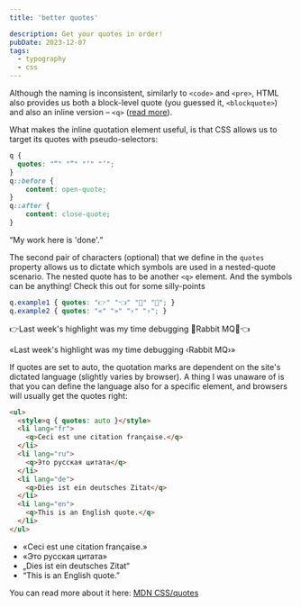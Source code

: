 ```yaml
---
title: 'better quotes'

description: Get your quotes in order!
pubDate: 2023-12-07
tags:
  - typography
  - css
---
```


Although the naming is inconsistent, similarly to `<code>` and `<pre>`, HTML also provides us both a block-level quote (you guessed it, `<blockquote>`) and also an inline version – `<q>` ([read more](https://developer.mozilla.org/en-US/docs/Web/HTML/Element/q)).

What makes the inline quotation element useful, is that CSS allows us to target its quotes with pseudo-selectors:

```css
q {
  quotes: "“" "”" "‘" "’";
}
q::before {
    content: open-quote;
}
q::after {
    content: close-quote;
}
```

<q>My work here is 'done'.</q>

The second pair of characters (optional) that we define in the `quotes` property allows us to dictate which symbols are used in a nested-quote scenario. The nested quote has to be another `<q>` element.
And the symbols can be anything! Check this out for some silly-points

```css
q.example1 { quotes: "👉" "👈" "🥕" "🥕"; }
q.example2 { quotes: "«" "»" "‹" "›"; }
```

<div>
  <style>
  q.example1 { quotes: "👉" "👈" "🥕" "🥕"; }
  q.example2 { quotes: "«" "»" "‹" "›"; }
  </style>

  <p><q class=example1>Last week's highlight was my time debugging <q class=example1>Rabbit MQ</q></q></p>
  <p><q class=example2>Last week's highlight was my time debugging <q class=example2>Rabbit MQ</q></q></p>
</div>

If quotes are set to auto, the quotation marks are dependent on the site's dictated language (slightly varies by browser). A thing I was unaware of is that you can define the language also for a specific element, and browsers will usually get the quotes right:

```html
<ul>
  <style>q { quotes: auto }</style>
  <li lang="fr">
    <q>Ceci est une citation française.</q>
  </li>
  <li lang="ru">
    <q>Это русская цитата</q>
  </li>
  <li lang="de">
    <q>Dies ist ein deutsches Zitat</q>
  </li>
  <li lang="en">
    <q>This is an English quote.</q>
  </li>
</ul>
```

<ul>
  <style>q { quotes: auto }</style>
  <li lang="fr">
    <q>Ceci est une citation française.</q>
  </li>
  <li lang="ru">
    <q>Это русская цитата</q>
  </li>
  <li lang="de">
    <q>Dies ist ein deutsches Zitat</q>
  </li>
  <li lang="en">
    <q>This is an English quote.</q>
  </li>
</ul>

You can read more about it here: [MDN CSS/quotes](https://developer.mozilla.org/en-US/docs/Web/CSS/quotes)

